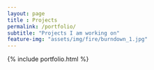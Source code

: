 ```yaml
--- 
layout: page
title : Projects 
permalink: /portfolio/
subtitle: "Projects I am working on" 
feature-img: "assets/img/fire/burndown_1.jpg"
---
```


{% include portfolio.html %}
